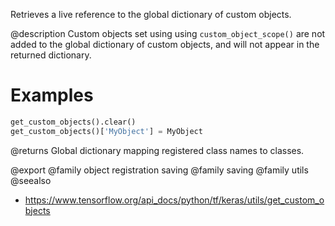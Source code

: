 Retrieves a live reference to the global dictionary of custom objects.

@description
Custom objects set using using `custom_object_scope()` are not added to the
global dictionary of custom objects, and will not appear in the returned
dictionary.

# Examples
```python
get_custom_objects().clear()
get_custom_objects()['MyObject'] = MyObject
```

@returns
    Global dictionary mapping registered class names to classes.

@export
@family object registration saving
@family saving
@family utils
@seealso
+ <https://www.tensorflow.org/api_docs/python/tf/keras/utils/get_custom_objects>
